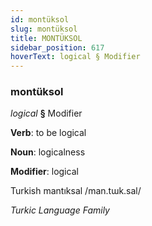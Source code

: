 ```yaml
---
id: montüksol
slug: montüksol
title: MONTÜKSOL
sidebar_position: 617
hoverText: logical § Modifier
---
```


### montüksol

*logical* **§** Modifier

**Verb**: to be logical

**Noun**: logicalness

**Modifier**: logical

Turkish mantıksal /man.tɯk.sal/

*Turkic Language Family*